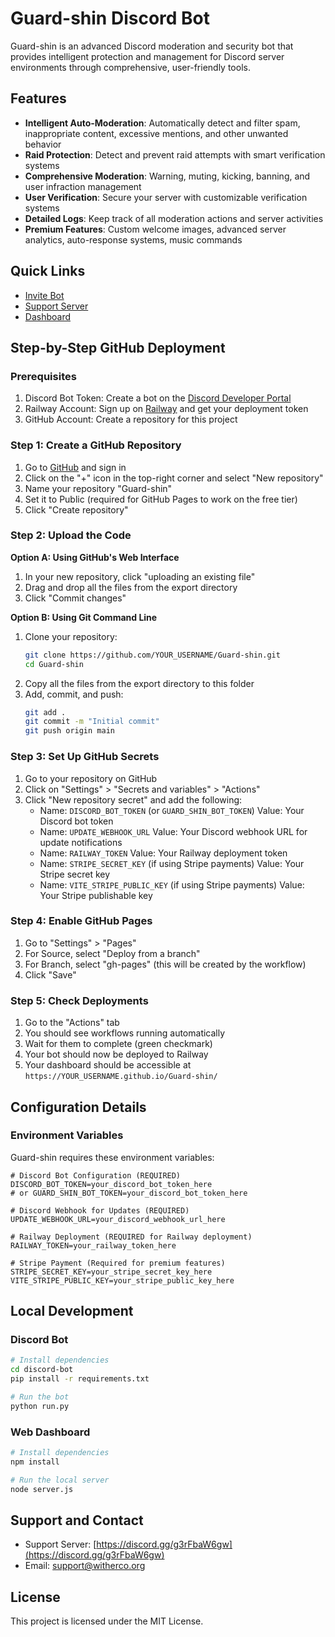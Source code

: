 # Guard-shin Discord Bot

Guard-shin is an advanced Discord moderation and security bot that provides intelligent protection and management for Discord server environments through comprehensive, user-friendly tools.

## Features

- **Intelligent Auto-Moderation**: Automatically detect and filter spam, inappropriate content, excessive mentions, and other unwanted behavior
- **Raid Protection**: Detect and prevent raid attempts with smart verification systems
- **Comprehensive Moderation**: Warning, muting, kicking, banning, and user infraction management
- **User Verification**: Secure your server with customizable verification systems
- **Detailed Logs**: Keep track of all moderation actions and server activities
- **Premium Features**: Custom welcome images, advanced server analytics, auto-response systems, music commands

## Quick Links

- [Invite Bot](https://discord.com/oauth2/authorize?client_id=1361873604882731008&scope=bot&permissions=8)
- [Support Server](https://discord.gg/g3rFbaW6gw)
- [Dashboard](https://witherco.github.io/Guard-shin/)

## Step-by-Step GitHub Deployment

### Prerequisites

1. Discord Bot Token: Create a bot on the [Discord Developer Portal](https://discord.com/developers/applications)
2. Railway Account: Sign up on [Railway](https://railway.app/) and get your deployment token
3. GitHub Account: Create a repository for this project

### Step 1: Create a GitHub Repository

1. Go to [GitHub](https://github.com) and sign in
2. Click on the "+" icon in the top-right corner and select "New repository"
3. Name your repository "Guard-shin"
4. Set it to Public (required for GitHub Pages to work on the free tier)
5. Click "Create repository"

### Step 2: Upload the Code

**Option A: Using GitHub's Web Interface**
1. In your new repository, click "uploading an existing file"
2. Drag and drop all the files from the export directory
3. Click "Commit changes"

**Option B: Using Git Command Line**
1. Clone your repository:
   ```bash
   git clone https://github.com/YOUR_USERNAME/Guard-shin.git
   cd Guard-shin
   ```
2. Copy all the files from the export directory to this folder
3. Add, commit, and push:
   ```bash
   git add .
   git commit -m "Initial commit"
   git push origin main
   ```

### Step 3: Set Up GitHub Secrets

1. Go to your repository on GitHub
2. Click on "Settings" > "Secrets and variables" > "Actions"
3. Click "New repository secret" and add the following:
   - Name: `DISCORD_BOT_TOKEN` (or `GUARD_SHIN_BOT_TOKEN`)
     Value: Your Discord bot token
   - Name: `UPDATE_WEBHOOK_URL`
     Value: Your Discord webhook URL for update notifications
   - Name: `RAILWAY_TOKEN`
     Value: Your Railway deployment token
   - Name: `STRIPE_SECRET_KEY` (if using Stripe payments)
     Value: Your Stripe secret key
   - Name: `VITE_STRIPE_PUBLIC_KEY` (if using Stripe payments)
     Value: Your Stripe publishable key

### Step 4: Enable GitHub Pages

1. Go to "Settings" > "Pages"
2. For Source, select "Deploy from a branch"
3. For Branch, select "gh-pages" (this will be created by the workflow)
4. Click "Save"

### Step 5: Check Deployments

1. Go to the "Actions" tab
2. You should see workflows running automatically
3. Wait for them to complete (green checkmark)
4. Your bot should now be deployed to Railway
5. Your dashboard should be accessible at `https://YOUR_USERNAME.github.io/Guard-shin/`

## Configuration Details

### Environment Variables

Guard-shin requires these environment variables:

```
# Discord Bot Configuration (REQUIRED)
DISCORD_BOT_TOKEN=your_discord_bot_token_here
# or GUARD_SHIN_BOT_TOKEN=your_discord_bot_token_here

# Discord Webhook for Updates (REQUIRED)
UPDATE_WEBHOOK_URL=your_discord_webhook_url_here

# Railway Deployment (REQUIRED for Railway deployment)
RAILWAY_TOKEN=your_railway_token_here

# Stripe Payment (Required for premium features)
STRIPE_SECRET_KEY=your_stripe_secret_key_here
VITE_STRIPE_PUBLIC_KEY=your_stripe_public_key_here
```

## Local Development

### Discord Bot

```bash
# Install dependencies
cd discord-bot
pip install -r requirements.txt

# Run the bot
python run.py
```

### Web Dashboard

```bash
# Install dependencies
npm install

# Run the local server
node server.js
```

## Support and Contact

- Support Server: [https://discord.gg/g3rFbaW6gw](https://discord.gg/g3rFbaW6gw)
- Email: support@witherco.org

## License

This project is licensed under the MIT License.